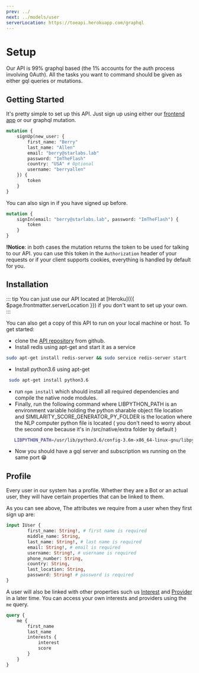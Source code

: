 ```yaml
---
prev: ../
next: ../models/user
serverLocation: https://toeapi.herokuapp.com/graphql
---
```

# Setup
Our API is 99% graphql based (the 1% accounts for the auth process involving 0Auth). All the tasks you want to command should be given as either gql queries or mutations.

## Getting Started 
It's pretty simple to set up this API. Just sign up using either our [frontend app]('https://github.com/brookmg/TodayOnEarth_frontend') or our graphql mutation.

```graphql
mutation {
    signUp(new_user: {
        first_name: "Berry"
        last_name: "Allen"
        email: "berry@starlabs.lab"
        password: "ImTheFlash"
        country: "USA" # Optional
        username: "berryallen"
    }) {
        token
    }
}
```

You can also sign in if you have signed up before. 

```graphql
mutation {
    signIn(email: "berry@starlabs.lab", password: "ImTheFlash") {
        token
    }
}
```

**!Notice**: in both cases the mutation returns the token to be used for talking to our API. you can use this token in the `Authorization` header of your requests or if your client supports cookies, everything is handled by default for you.

## Installation <Badge text="Advanced" type="warning"/>

::: tip 
You can just use our API located at [Heroku]({{ $page.frontmatter.serverLocation }}) if you don't want to set up your own.
:::

You can also get a copy of this API to run on your local machine or host. To get started:
 - clone the [API repository]('https://github.com/brookmg/TodayOnEarth_Backend') from github. 
 - Install redis using apt-get and start it as a service
 ```bash 
 sudo apt-get install redis-server && sudo service redis-server start
 ```
 - Install python3.6 using apt-get
 ```bash 
  sudo apt-get install python3.6
 ```
 - run ` npm install ` which should install all required dependencies and compile the native node modules.
 - Finally, run the following command where LIBPYTHON_PATH is an environment variable holding the python sharable object file location and SIMILARITY_SCORE_GENERATOR_PY_FOLDER is the location where the NLP computer python file is located ( you don't need to worry about the second one because it's in /src/native/extra folder by default )
 ```bash
    LIBPYTHON_PATH=/usr/lib/python3.6/config-3.6m-x86_64-linux-gnu/libpython3.6.so SIMILARITY_SCORE_GENERATOR_PY_FOLDER=${LOCATION_OF_PROJECT_CLONE}/src/native/extra npm run dev
 ``` 
 - Now you should have a gql server and subscription ws running on the same port 😁

## Profile
Every user in our system has a profile. Whether they are a Bot or an actual user, they will have certain properties that can be linked to them.

As you can see above, The attributes we require from a user when they first sign up are: 
```graphql
input IUser {
        first_name: String!, # first name is required
        middle_name: String,
        last_name: String!, # last name is required
        email: String!, # email is required
        username: String!, # username is required
        phone_number: String,
        country: String,
        last_location: String,
        password: String! # password is required
}
```

A user will also be linked with other properties such us [Interest](/models/interest) and [Provider](/models/provider) in a later time. You can access your own interests and providers using the `me` query.

```graphql
query {
    me {
        first_name
        last_name 
        interests { 
            interest 
            score 
        } 
    }
}
```
